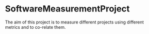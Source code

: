 # SoftwareMeasurementProject
The aim of this project is to measure different projects using different metrics and to co-relate them.
